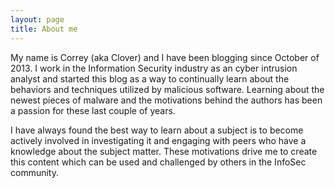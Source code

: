 ```yaml
---
layout: page
title: About me
---
```


My name is Correy (aka Clover) and I have been blogging since October of 2013. I work in the Information Security industry as an cyber intrusion analyst and started this blog as a way to continually learn about the behaviors and techniques utilized by malicious software. Learning about the newest pieces of malware and the motivations behind the authors has been a passion for these last couple of years.  

I have always found the best way to learn about a subject is to become actively involved in investigating it and engaging with peers who have a knowledge about the subject matter. These motivations drive me to create this content which can be used and challenged by others in the InfoSec community.
